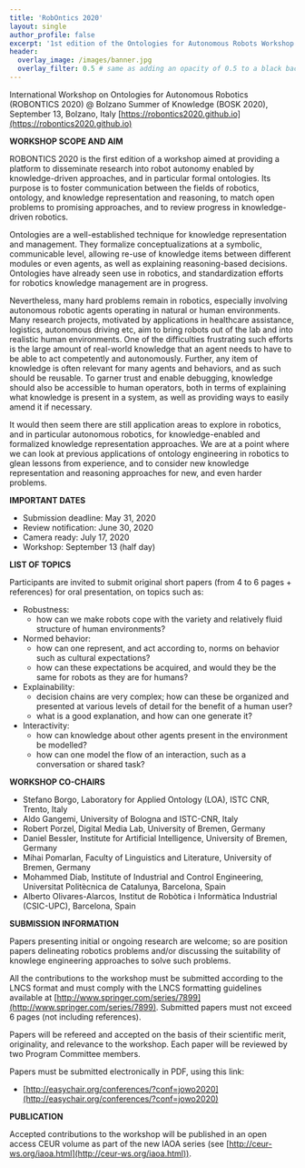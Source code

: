 ```yaml
---
title: 'RobOntics 2020'
layout: single
author_profile: false
excerpt: '1st edition of the Ontologies for Autonomous Robots Workshop'
header:
  overlay_image: /images/banner.jpg
  overlay_filter: 0.5 # same as adding an opacity of 0.5 to a black background
---
```


International Workshop on Ontologies for Autonomous Robotics (ROBONTICS 2020) @ Bolzano Summer of Knowledge (BOSK 2020), September 13, Bolzano, Italy
[https://robontics2020.github.io](https://robontics2020.github.io)


**WORKSHOP SCOPE AND AIM**

ROBONTICS 2020 is the first edition of a workshop aimed at providing a platform to disseminate research into robot autonomy enabled by knowledge-driven approaches, and in particular formal ontologies. Its purpose is to foster communication between the fields of robotics, ontology, and knowledge representation and reasoning, to match open problems to promising approaches, and to review progress in knowledge-driven robotics.

Ontologies are a well-established technique for knowledge representation and management. They formalize conceptualizations at a symbolic, communicable level, allowing re-use of knowledge items between different modules or even agents, as well as explaining reasoning-based decisions. Ontologies have already seen use in robotics, and standardization efforts for robotics knowledge management are in progress. 

Nevertheless, many hard problems remain in robotics, especially involving autonomous robotic agents operating in natural or human environments. Many research projects, motivated by applications in healthcare assistance, logistics, autonomous driving etc, aim to bring robots out of the lab and into realistic human environments. One of the difficulties frustrating such efforts is the large amount of real-world knowledge that an agent needs to have to be able to act competently and autonomously. Further, any item of knowledge is often relevant for many agents and behaviors, and as such should be reusable. To garner trust and enable debugging, knowledge should also be accessible to human operators, both in terms of explaining what knowledge is present in a system, as well as providing ways to easily amend it if necessary.

It would then seem there are still application areas to explore in robotics, and in particular autonomous robotics, for knowledge-enabled and formalized knowledge representation approaches. We are at a point where we can look at previous applications of ontology engineering in robotics to glean lessons from experience, and to consider new knowledge representation and reasoning approaches for new, and even harder problems.


**IMPORTANT DATES**

- Submission deadline: May 31, 2020
- Review notification: June 30, 2020
- Camera ready: July 17, 2020
- Workshop: September 13 (half day)


**LIST OF TOPICS**

Participants are invited to submit original short papers (from 4 to 6 pages + references) for oral presentation, on topics such as:

- Robustness:
	- how can we make robots cope with the variety and relatively fluid structure of human environments?
- Normed behavior:
	- how can one represent, and act according to, norms on behavior such as cultural expectations?
	- how can these expectations be acquired, and would they be the same for robots as they are for humans?
- Explainability:
	- decision chains are very complex; how can these be organized and presented at various levels of detail for the benefit of a human user?
	- what is a good explanation, and how can one generate it?
- Interactivity:
	- how can knowledge about other agents present in the environment be modelled?
	- how can one model the flow of an interaction, such as a conversation or shared task?


**WORKSHOP CO-CHAIRS**

- Stefano Borgo, Laboratory for Applied Ontology (LOA), ISTC CNR, Trento, Italy
- Aldo Gangemi, University of Bologna and ISTC-CNR, Italy
- Robert Porzel, Digital Media Lab, University of Bremen, Germany
- Daniel Bessler, Institute for Artificial Intelligence, University of Bremen, Germany
- Mihai Pomarlan, Faculty of Linguistics and Literature, University of Bremen, Germany
- Mohammed Diab, Institute of Industrial and Control Engineering, Universitat Politècnica de Catalunya, Barcelona, Spain
- Alberto Olivares-Alarcos, Institut de Robòtica i Informàtica Industrial (CSIC-UPC), Barcelona, Spain


**SUBMISSION INFORMATION**

Papers presenting initial or ongoing research are welcome; so are position papers delineating robotics problems and/or discussing the suitability of knowlege engineering approaches to solve such problems.

All the contributions to the workshop must be submitted according to the LNCS format and must comply with the LNCS formatting guidelines available at [http://www.springer.com/series/7899](http://www.springer.com/series/7899). Submitted papers must not exceed 6 pages (not including references).

Papers will be refereed and accepted on the basis of their scientific merit, originality, and relevance to the workshop. Each paper will be reviewed by two Program Committee members.

Papers must be submitted electronically in PDF, using this link: 
- [http://easychair.org/conferences/?conf=jowo2020](http://easychair.org/conferences/?conf=jowo2020)


**PUBLICATION**

Accepted contributions to the workshop will be published in an open access CEUR volume as part of the new IAOA series (see [http://ceur-ws.org/iaoa.html](http://ceur-ws.org/iaoa.html)).
